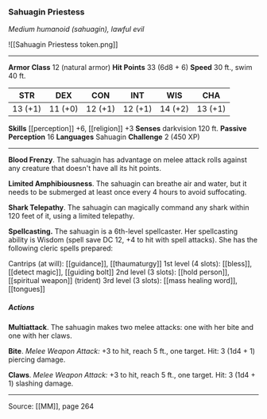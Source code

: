 ### Sahuagin Priestess
_Medium humanoid (sahuagin), lawful evil_

![[Sahuagin Priestess token.png]]




---

**Armor Class** 12 (natural armor)
**Hit Points** 33 (6d8 + 6)
**Speed** 30 ft., swim 40 ft.

| STR     | DEX     | CON     | INT     | WIS     | CHA     |
|---------|---------|---------|---------|---------|---------|
| 13 (+1) | 11 (+0) | 12 (+1) | 12 (+1) | 14 (+2) | 13 (+1) |

**Skills** [[perception]] +6, [[religion]] +3
**Senses** darkvision 120 ft.
**Passive Perception** 16
**Languages** Sahuagin
**Challenge** 2 (450 XP)

---

**Blood Frenzy**. The sahuagin has advantage on melee attack rolls against any creature that doesn't have all its hit points.

**Limited Amphibiousness**. The sahuagin can breathe air and water, but it needs to be submerged at least once every 4 hours to avoid suffocating.

**Shark Telepathy**. The sahuagin can magically command any shark within 120 feet of it, using a limited telepathy.

**Spellcasting.** The sahuagin is a 6th-level spellcaster. Her spellcasting ability is Wisdom (spell save DC 12, +4 to hit with spell attacks). She has the following cleric spells prepared:

Cantrips (at will): [[guidance]], [[thaumaturgy]]
1st level (4 slots): [[bless]], [[detect magic]], [[guiding bolt]]
2nd level (3 slots): [[hold person]], [[spiritual weapon]] (trident)
3rd level (3 slots): [[mass healing word]], [[tongues]]

##### Actions
**Multiattack**. The sahuagin makes two melee attacks: one with her bite and one with her claws.

**Bite**. _Melee Weapon Attack:_ +3 to hit, reach 5 ft., one target. Hit: 3 (1d4 + 1) piercing damage.

**Claws**. _Melee Weapon Attack:_ +3 to hit, reach 5 ft., one target. Hit: 3 (1d4 + 1) slashing damage.


---

Source: [[MM]], page 264